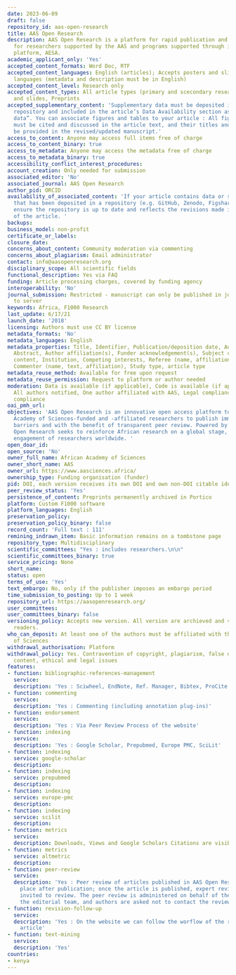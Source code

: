 ```yaml
---
date: 2023-06-09
draft: false
repository_id: aas-open-research
title: AAS Open Research
description: AAS Open Research is a platform for rapid publication and open peer review
  for researchers supported by the AAS and programs supported through its funding
  platform, AESA.
academic_applicant_only: 'Yes'
accepted_content_formats: Word Doc, RTF
accepted_content_languages: English (articles); Accepts posters and slides in all
  languages (metadata and description must be in English)
accepted_content_level: Research only
accepted_content_types: All article types (primary and scecondary research), posters
  and slides, Preprints
accepted_supplementary_content: 'Supplementary data must be deposited in an approved
  repository and included in the article’s Data Availability section as “Extended
  data”. You can associate figures and tables to your article : All figures and tables
  must be cited and discussed in the article text, and their titles and legends should
  be provided in the revised/updated manuscript.'
access_to_content: Anyone may access full items free of charge
access_to_content_binary: true
access_to_metadata: Anyone may access the metadata free of charge
access_to_metadata_binary: true
accessibility_conflict_interest_procedures:
account_creation: Only needed for submission
associated_editor: 'No'
associated_journal: AAS Open Research
author_pid: ORCID
availability_of_associated_content: 'If your article contains data or source code
  that has been deposited in a repository (e.g. GitHub, Zenodo, Figshare), please
  ensure the repository is up to date and reflects the revisions made in the new version
  of the article. '
backups:
business_model: non-profit
certificate_or_labels:
closure_date:
concerns_about_content: Community moderation via commenting
concerns_about_plagiarism: Email administrator
contact: info@aasopenresearch.org
disciplinary_scope: All scientific fields
functional_description: Yes via FAQ
funding: Article processing charges, covered by funding agency
interoperability: 'No'
journal_submission: Restricted - manuscript can only be published in journal linked
  to server
keywords: Africa, F1000 Research
last_update: 6/17/21
launch_date: '2018'
licensing: Authors must use CC BY license
metadata_formats: 'No'
metadata_languages: English
metadata_properties: Title, Identifier, Publication/deposition date, Author name(s),
  Abstract, Author affiliation(s), Funder acknowledgement(s), Subject category, Full-text
  content, Institution, Competing interests, Referee (name, affiliation, referee report),
  Commenter (name, text, affiliation), Study type, article type
metadata_reuse_method: Available for free upon request
metadata_reuse_permission: Request to platform or author needed
moderation: Data is available (if applicable), Code is available (if applicable),
  All authors notified, One author affiliated with AAS, Legal compliance, Ethical
  compliance
oai_pmh_url:
objectives: 'AAS Open Research is an innovative open access platform to enable African
  Academy of Sciences-funded and -affiliated researchers to publish immediately, without
  barriers and with the benefit of transparent peer review. Powered by F1000, AAS
  Open Research seeks to reinforce African research on a global stage, promoting the
  engagement of researchers worldwide. '
open_doar_id:
open_source: 'No'
owner_full_name: African Academy of Sciences
owner_short_name: AAS
owner_url: https://www.aasciences.africa/
ownership_type: Funding organisation (funder)
pid: DOI, each version receives its own DOI and own non-DOI citable identifier
peer_review_status: 'Yes'
persistence_of_content: Preprints permanently archived in Portico
platform: Custom F1000 software
platform_languages: English
preservation_policy:
preservation_policy_binary: false
record_count: 'Full text : 111'
remining_indrawn_item: Basic information remains on a tombstone page
repository_type: Multidisciplinary
scientific_committees: "Yes : includes researchers.\n\n"
scientific_committees_binary: true
service_pricing: None
short_name:
status: open
terms_of_use: 'Yes'
text_embargo: No, only if the publisher imposes an embargo period
time_submission_to_posting: Up to 1 week
repository_url: https://aasopenresearch.org/
user_committees:
user_committees_binary: false
versioning_policy: Accepts new version. All version are archieved and visible for
  readers.
who_can_deposit: At least one of the authors must be affiliated with the African Academy
  of Sciences
withdrawal_authorisation: Platform
withdrawal_policy: Yes. Contravention of copyright, plagiarism, false or inaccurate
  content, ethical and legal issues
features:
- function: bibliographic-references-management
  service:
  description: 'Yes : Sciwheel, EndNote, Ref. Manager, Bibtex, ProCite and Sente'
- function: commenting
  service:
  description: 'Yes : Commenting (including annotation plug-ins)'
- function: endorsement
  service:
  description: 'Yes : Via Peer Review Process of the website'
- function: indexing
  service:
  description: 'Yes : Google Scholar, Prepubmed, Europe PMC, SciLit'
- function: indexing
  service: google-scholar
  description:
- function: indexing
  service: prepubmed
  description:
- function: indexing
  service: europe-pmc
  description:
- function: indexing
  service: scilit
  description:
- function: metrics
  service:
  description: Downloads, Views and Google Scholars Citations are visible to everyone
- function: metrics
  service: altmetric
  description:
- function: peer-review
  service:
  description: 'Yes : Peer review of articles published in AAS Open Research takes
    place after publication; once the article is published, expert reviewers are formally
    invited to review. The peer review is administered on behalf of the authors by
    the editorial team, and authors are asked not to contact the reviewers directly.'
- function: revision-follow-up
  service:
  description: 'Yes : On the website we can follow the worflow of the review of the
    article'
- function: text-mining
  service:
  description: 'Yes'
countries:
- kenya
---
```



